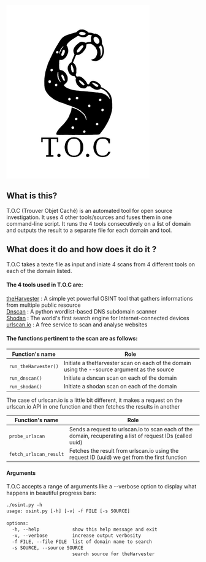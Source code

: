 ![logo](https://github.com/RachBartmoss/T.O.C/blob/main/T.O.C_logo.png)                                         
                     

## What is this?

T.O.C (Trouver Objet Caché) is an automated tool for open source investigation. It uses 4 other tools/sources and fuses them in one command-line script. It runs the 4 tools consecutively on a list of domain and outputs the result to a separate file for each domain and tool.

## What does it do and how does it do it ?

T.O.C takes a texte file as input and iniate 4 scans from 4 different tools on each of the domain listed.

#### The 4 tools used in T.O.C are:

[theHarvester](https://github.com/laramies/theHarvester) : A simple yet powerful OSINT tool that gathers informations from multiple public resource  
[Dnscan](https://github.com/rbsec/dnscan) : A python wordlist-based DNS subdomain scanner  
[Shodan](https://www.shodan.io/) : The world's first search engine for Internet-connected devices  
[urlscan.io](https://urlscan.io/) : A free service to scan and analyse websites  


#### The functions pertinent to the scan are as follows:

|Function's name|Role|
|---------------|----|
|`run_theHarvester()`|Initiate a theHarvester scan on each of the domain using the --source argument as the source|
|`run_dnscan()`|Initiate a dsncan scan on each of the domain|
|`run_shodan()`|Initiate a shodan scan on each of the domain|

The case of urlscan.io is a little bit different, it makes a request on the urlscan.io API in one function and then fetches the results in another


|Function's name|Role|
|---------------|----|
|`probe_urlscan`|Sends a request to urlscan.io to scan each of the domain, recuperating a list of request IDs (called uuid)|
|`fetch_urlscan_result`|Fetches the result from urlscan.io using the request ID (uuid) we get from the first function|


#### Arguments

T.O.C accepts a range of arguments like a --verbose option to display what happens in beautiful progress bars:

```
./osint.py -h
usage: osint.py [-h] [-v] -f FILE [-s SOURCE]

options:
  -h, --help            show this help message and exit
  -v, --verbose         increase output verbosity
  -f FILE, --file FILE  list of domain name to search
  -s SOURCE, --source SOURCE
                        search source for theHarvester
```                        
                        
                                                                                                                                                                      
